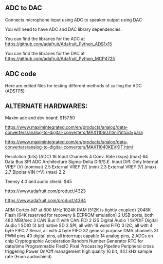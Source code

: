 ## ADC to DAC 
Connects microphone input using ADC to speaker output using DAC

You will need to have ADC and DAC library dependencies:

You can find the libraries for the ADC at
https://github.com/adafruit/Adafruit_Python_ADS1x15

You can find the libraries for the DAC at 
https://github.com/adafruit/Adafruit_Python_MCP4725

## ADC code
Here are edited files for testing different methods of calling the ADC (ADS1115)

## ALTERNATE HARDWARES:

Maxim adc and dev board: $157.50

https://www.maximintegrated.com/en/products/analog/data-converters/analog-to-digital-converters/MAX11060.html?intcid=para

https://www.maximintegrated.com/en/products/analog/data-converters/analog-to-digital-converters/MAX11040KEVKIT.html

Resolution (bits) (ADC)		16
Input Channels		4
Conv. Rate (ksps) (max)		64
Data Bus			SPI
ADC Architecture		Sigma-Delta
Diff/S.E. Input	Diff. Only
Internal VREF (V) (nominal)	2.5
External VREF (V) (min)		2.3
External VREF (V) (max)		2.7
Bipolar VIN (±V) (max)		2.2

Teensy 4.0 and audio shield: $45

https://www.adafruit.com/product/4323

https://www.adafruit.com/product/4384

ARM Cortex-M7 at 600 MHz
1024K RAM (512K is tightly coupled)
2048K Flash (64K reserved for recovery & EEPROM emulation)
2 USB ports, both 480 MBit/sec
3 CAN Bus (1 with CAN FD)
2 I2S Digital Audio
1 S/PDIF Digital Audio
1 SDIO (4 bit) native SD
3 SPI, all with 16 word FIFO
3 I2C, all with 4 byte FIFO
7 Serial, all with 4 byte FIFO
32 general purpose DMA channels
31 PWM pins
40 digital pins, all interrrupt capable
14 analog pins, 2 ADCs on chip
Cryptographic Acceleration
Random Number Generator
RTC for date/time
Programmable FlexIO
Pixel Processing Pipeline
Peripheral cross triggering
Power On/Off management
high quality 16 bit, 44.1 kHz sample rate (From audioshield)
